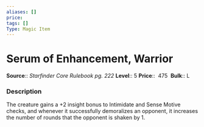 ```yaml
---
aliases: []
price:  
tags: []
Type: Magic Item
---
```


# Serum of Enhancement, Warrior

**Source**:: _Starfinder Core Rulebook pg. 222_
**Level**:: 5
**Price**::  475 
**Bulk**:: L

### Description

The creature gains a +2 insight bonus to Intimidate and Sense Motive checks, and whenever it successfully demoralizes an opponent, it increases the number of rounds that the opponent is shaken by 1.
